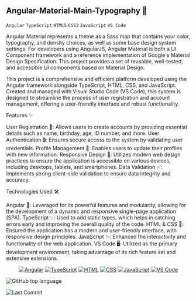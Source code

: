 ## Angular-Material-Main-Typography 🎨
`Angular` `TypeScript` `HTML5` `CSS3` `JavaScript` `VS Code`


Angular Material represents a theme as a Sass map that contains your color, typography, and density choices, as well as some base design system settings.
For developers using AngularJS, Angular Material is both a UI Component framework and a reference implementation of Google's Material Design Specification. 
This project provides a set of reusable, well-tested, and accessible UI components based on Material Design.
 
This project is a comprehensive and efficient platform developed using the Angular framework alongside TypeScript, HTML, CSS, and JavaScript. Created and 
managed with Visual Studio Code (VS Code), this system is designed to streamline the process of user registration and account management, offering a user-friendly 
interface and robust functionality. 

Features ✨

 User Registration 📝: Allows users to create accounts by providing essential details such as name, birthday, age, ID number, and more.
 User Authentication 🔒: Ensures secure access to the system by validating user credentials.
 Profile Management 👤: Enables users to update their profiles with new information.
 Responsive Design 📱: Utilizes modern web design practices to ensure the application is accessible on various devices, including desktops, tablets, and smartphones.
 Data Validation ✅: Implements strong client-side validation to ensure data integrity and accuracy.

Technologies Used 🛠️

  Angular 📐: Leveraged for its powerful features and modularity, allowing for the development of a dynamic and responsive single-page application (SPA).
  TypeScript 💡: Used to add static types, which helps in catching errors early and improving the overall quality of the code.
  HTML & CSS 🎨: Ensured the application has a modern and user-friendly interface, with responsive design principles.
  JavaScript ✨: Enhanced the interactivity and functionality of the web application.
  VS Code 🖥️: Utilized as the primary development environment, taking advantage of its rich feature set and extensive extensions.


  <p align="center">
  <a href="https://angular.io/"><img src="https://img.icons8.com/color/48/null/angularjs.png" alt="Angular"/></a>
  <a href="https://www.typescriptlang.org/"><img src="https://img.icons8.com/color/48/null/typescript.png" alt="TypeScript"/></a>
  <a href="https://developer.mozilla.org/en-US/docs/Web/HTML"><img src="https://img.icons8.com/color/48/null/html-5.png" alt="HTML"/></a>
  <a href="https://developer.mozilla.org/en-US/docs/Web/CSS"><img src="https://img.icons8.com/color/48/null/css3.png" alt="CSS"/></a>
  <a href="https://www.javascript.com/"><img src="https://img.icons8.com/color/48/null/javascript.png" alt="JavaScript"/></a>
  <a href="https://code.visualstudio.com/"><img src="https://img.icons8.com/color/48/null/visual-studio-code-2019.png" alt="VS Code"/></a>
</p>

<p>
  <img alt="GitHub top language" src="https://img.shields.io/github/languages/top/Randika00/Angular-Material-Main">
</p>

![Last Commit](https://img.shields.io/github/last-commit/Randika00/Angular-Material-Main)




